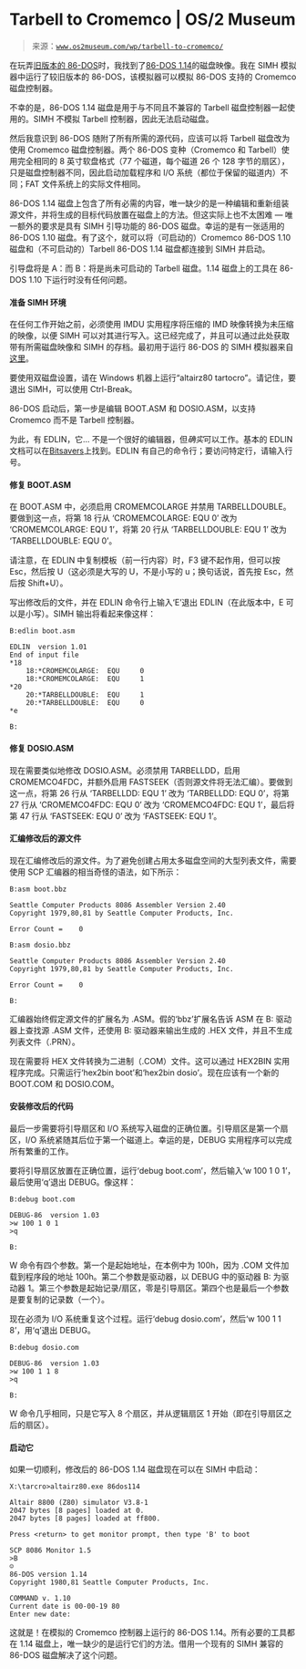 <!--yml

category: 未分类

date: 2024-05-27 15:05:16

-->

# Tarbell to Cromemco | OS/2 Museum

> 来源：[`www.os2museum.com/wp/tarbell-to-cromemco/`](https://www.os2museum.com/wp/tarbell-to-cromemco/)

在玩弄[旧版本的 86-DOS](https://www.os2museum.com/wp/86-dos-revisited/)时，我找到了[86-DOS 1.14](https://archive.org/details/86-dos-1.14)的磁盘映像。我在 SIMH 模拟器中运行了较旧版本的 86-DOS，该模拟器可以模拟 86-DOS 支持的 Cromemco 磁盘控制器。

不幸的是，86-DOS 1.14 磁盘是用于与不同且不兼容的 Tarbell 磁盘控制器一起使用的。SIMH 不模拟 Tarbell 控制器，因此无法启动磁盘。

然后我意识到 86-DOS 随附了所有所需的源代码，应该可以将 Tarbell 磁盘改为使用 Cromemco 磁盘控制器。两个 86-DOS 变种（Cromemco 和 Tarbell）使用完全相同的 8 英寸软盘格式（77 个磁道，每个磁道 26 个 128 字节的扇区），只是磁盘控制器不同，因此启动加载程序和 I/O 系统（都位于保留的磁道内）不同；FAT 文件系统上的实际文件相同。

86-DOS 1.14 磁盘上包含了所有必需的内容，唯一缺少的是一种编辑和重新组装源文件，并将生成的目标代码放置在磁盘上的方法。但这实际上也不太困难 — 唯一额外的要求是具有 SIMH 引导功能的 86-DOS 磁盘。幸运的是有一张适用的 86-DOS 1.10 磁盘。有了这个，就可以将（可启动的）Cromemco 86-DOS 1.10 磁盘和（不可启动的）Tarbell 86-DOS 1.14 磁盘都连接到 SIMH 并启动。

引导盘将是 A：而 B：将是尚未可启动的 Tarbell 磁盘。1.14 磁盘上的工具在 86-DOS 1.10 下运行时没有任何问题。

#### 准备 SIMH 环境

在任何工作开始之前，必须使用 IMDU 实用程序将压缩的 IMD 映像转换为未压缩的映像，以便 SIMH 可以对其进行写入。这已经完成了，并且可以通过此处获取带有所需磁盘映像和 SIMH 的存档。最初用于运行 86-DOS 的 SIMH 模拟器来自[这里](https://web.archive.org/web/20080819181906/http://www.86dos.org/)。

要使用双磁盘设置，请在 Windows 机器上运行“altairz80 tartocro”。请记住，要退出 SIMH，可以使用 Ctrl-Break。

86-DOS 启动后，第一步是编辑 BOOT.ASM 和 DOSIO.ASM，以支持 Cromemco 而不是 Tarbell 控制器。

为此，有 EDLIN，它... 不是一个很好的编辑器，但*确实*可以工作。基本的 EDLIN 文档可以在[Bitsavers](http://bitsavers.informatik.uni-stuttgart.de/pdf/seattleComputer/86-DOS_0.3_Users_Manual_1980.pdf#page=13&zoom=auto,-138,657)上找到。EDLIN 有自己的命令行；要访问特定行，请输入行号。

#### 修复 BOOT.ASM

在 BOOT.ASM 中，必须启用 CROMEMCOLARGE 并禁用 TARBELLDOUBLE。要做到这一点，将第 18 行从 ‘CROMEMCOLARGE: EQU 0’ 改为 ‘CROMEMCOLARGE: EQU 1’，将第 20 行从 ‘TARBELLDOUBLE: EQU 1’ 改为 ‘TARBELLDOUBLE: EQU 0’。

请注意，在 EDLIN 中复制模板（前一行内容）时，F3 键不起作用，但可以按 Esc，然后按 U（这必须是大写的 U，不是小写的 u；换句话说，首先按 Esc，然后按 Shift+U）。

写出修改后的文件，并在 EDLIN 命令行上输入‘E’退出 EDLIN（在此版本中，E 可以是小写）。SIMH 输出将看起来像这样：

```
B:edlin boot.asm

EDLIN  version 1.01
End of input file
*18
    18:*CROMEMCOLARGE:  EQU     0
    18:*CROMEMCOLARGE:  EQU     1
*20
    20:*TARBELLDOUBLE:  EQU     1
    20:*TARBELLDOUBLE:  EQU     0
*e

B:
```

#### 修复 DOSIO.ASM

现在需要类似地修改 DOSIO.ASM。必须禁用 TARBELLDD，启用 CROMEMCO4FDC，并额外启用 FASTSEEK（否则源文件将无法汇编）。要做到这一点，将第 26 行从 ‘TARBELLDD: EQU 1’ 改为 ‘TARBELLDD: EQU 0’，将第 27 行从 ‘CROMEMCO4FDC: EQU 0’ 改为 ‘CROMEMCO4FDC: EQU 1’，最后将第 47 行从 ‘FASTSEEK: EQU 0’ 改为 ‘FASTSEEK: EQU 1’。

#### 汇编修改后的源文件

现在汇编修改后的源文件。为了避免创建占用太多磁盘空间的大型列表文件，需要使用 SCP 汇编器的相当奇怪的语法，如下所示：

```
B:asm boot.bbz

Seattle Computer Products 8086 Assembler Version 2.40
Copyright 1979,80,81 by Seattle Computer Products, Inc.

Error Count =    0

B:asm dosio.bbz

Seattle Computer Products 8086 Assembler Version 2.40
Copyright 1979,80,81 by Seattle Computer Products, Inc.

Error Count =    0

B:
```

汇编器始终假定源文件的扩展名为 .ASM。假的‘bbz’扩展名告诉 ASM 在 B: 驱动器上查找源 .ASM 文件，还使用 B: 驱动器来输出生成的 .HEX 文件，并且不生成列表文件（.PRN）。

现在需要将 HEX 文件转换为二进制（.COM）文件。这可以通过 HEX2BIN 实用程序完成。只需运行‘hex2bin boot’和‘hex2bin dosio’。现在应该有一个新的 BOOT.COM 和 DOSIO.COM。

#### 安装修改后的代码

最后一步需要将引导扇区和 I/O 系统写入磁盘的正确位置。引导扇区是第一个扇区，I/O 系统紧随其后位于第一个磁道上。幸运的是，DEBUG 实用程序可以完成所有繁重的工作。

要将引导扇区放置在正确位置，运行‘debug boot.com’，然后输入‘w 100 1 0 1’，最后使用‘q’退出 DEBUG。像这样：

```
B:debug boot.com

DEBUG-86  version 1.03
>w 100 1 0 1
>q

B:
```

W 命令有四个参数。第一个是起始地址，在本例中为 100h，因为 .COM 文件加载到程序段的地址 100h。第二个参数是驱动器，以 DEBUG 中的驱动器 B: 为驱动器 1。第三个参数是起始记录/扇区，零是引导扇区。第四个也是最后一个参数是要复制的记录数（一个）。

现在必须为 I/O 系统重复这个过程。运行‘debug dosio.com’，然后‘w 100 1 1 8’，用‘q’退出 DEBUG。

```
B:debug dosio.com

DEBUG-86  version 1.03
>w 100 1 1 8
>q

B:
```

W 命令几乎相同，只是它写入 8 个扇区，并从逻辑扇区 1 开始（即在引导扇区之后的扇区）。

#### 启动它

如果一切顺利，修改后的 86-DOS 1.14 磁盘现在可以在 SIMH 中启动：

```
X:\tarcro>altairz80.exe 86dos114

Altair 8800 (Z80) simulator V3.8-1
2047 bytes [8 pages] loaded at 0.
2047 bytes [8 pages] loaded at ff800.

Press <return> to get monitor prompt, then type 'B' to boot

SCP 8086 Monitor 1.5
>B
☺
86-DOS version 1.14
Copyright 1980,81 Seattle Computer Products, Inc.

COMMAND v. 1.10
Current date is 00-00-19 80
Enter new date:
```

这就是！在模拟的 Cromemco 控制器上运行的 86-DOS 1.14。所有必要的工具都在 1.14 磁盘上，唯一缺少的是运行它们的方法。借用一个现有的 SIMH 兼容的 86-DOS 磁盘解决了这个问题。
